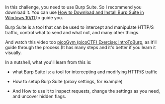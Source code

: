 In this challenge, you need to use Burp Suite. So I recommend you download it. You can use [How to Download and Install Burp Suite in Windows 10/11
](https://youtu.be/bmBYetc42oI?si=3z6qSKNi5RuoV6Hm) to guide you.

Burp Suite is a tool that can be used to intercept and manipulate HTTP/S traffic, control what to send and what not, and many other things.

And watch this video too [picoGym (picoCTF) Exercise: IntroToBurp](https://www.youtube.com/watch?v=TQbPfP48Dhk), as it'll guide through the process.(It has many steps and it's better if you 
learn it visually.

In a nutshell, what you'll learn from this is:

  - what Burp Suite is: a tool for intercepting and modifying HTTP/S traffic

  - How to setup Burp Suite (proxy settings, for example)
                                              
  - And How to use it to inspect requests, change the settings as you need, and uncover hidden flags.
                                              

